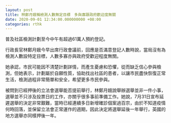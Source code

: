 ```yaml
---
layout: post
title: 林鄭月娥稱檢測人數無定目標　多與寡跟政府歡迎度無關
date: 2020-09-01 12:34:00.000000000 +08:00
categories: rthk
---
```


普及社區檢測計劃至今中午有超過61萬人預約登記。

行政長官林鄭月娥今早出席行政會議前，回應是否滿意登記人數時說，當局沒有為檢測人數設特定目標，人數多寡亦與政府受歡迎程度無關。

她承認，市民可能因不清楚計劃詳情，而產生憂慮和恐懼，從而缺乏信心參與檢測，但她表示，計劃屬於自願性質，協助找出社區的患者，以讓市民盡快恢復正常生活，檢測過程非常簡單和安全，希望更多市民參與。

被問到已經押後的立法會選舉能否提前舉行，林鄭月娥說舉辦選舉並非一件小事，選舉並不只涉及投票日的工作，亦關乎很多事前準備工作。她說，7月31日宣布延遲選舉的決定非常艱難，當時已經連續多日新增確診個案過百宗，由於不知道疫情何時回落，並保留立法會正常運作的週期，因此決定將選舉延後一年舉行，英國的地方選舉亦同樣押後一年。
